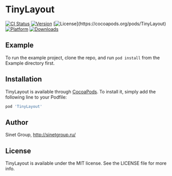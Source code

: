 # TinyLayout

[![CI Status](https://img.shields.io/travis/sinetgroup/TinyLayout.svg)](https://travis-ci.org/sinetgroup/TinyLayout)
[![Version](https://img.shields.io/cocoapods/v/TinyLayout.svg)](https://cocoapods.org/pods/TinyLayout)
[![License](https://img.shields.io/cocoapods/l/TinyLayout.svg?)](https://cocoapods.org/pods/TinyLayout)
[![Platform](https://img.shields.io/cocoapods/p/TinyLayout.svg)](https://cocoapods.org/pods/TinyLayout)
[![Downloads](https://img.shields.io/cocoapods/dt/TinyLayout.svg)](https://cocoapods.org/pods/TinyLayout)


## Example

To run the example project, clone the repo, and run `pod install` from the Example directory first.

## Installation

TinyLayout is available through [CocoaPods](https://cocoapods.org). To install
it, simply add the following line to your Podfile:

```ruby
pod 'TinyLayout'
```

## Author

Sinet Group, http://sinetgroup.ru/

## License

TinyLayout is available under the MIT license. See the LICENSE file for more info.
